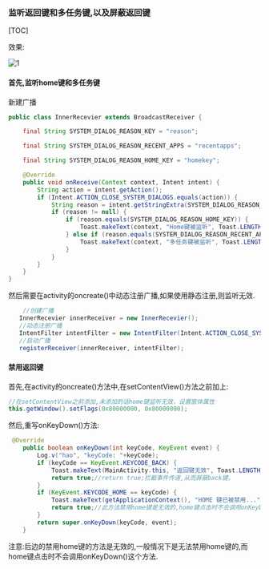 ### 监听返回键和多任务键,以及屏蔽返回键

[TOC]

效果:

 ![1](C:\Users\C\Desktop\1.gif)



#### 首先,监听home键和多任务键

新建广播

~~~~java
public class InnerRecevier extends BroadcastReceiver {

    final String SYSTEM_DIALOG_REASON_KEY = "reason";

    final String SYSTEM_DIALOG_REASON_RECENT_APPS = "recentapps";

    final String SYSTEM_DIALOG_REASON_HOME_KEY = "homekey";

    @Override
    public void onReceive(Context context, Intent intent) {
        String action = intent.getAction();
        if (Intent.ACTION_CLOSE_SYSTEM_DIALOGS.equals(action)) {
            String reason = intent.getStringExtra(SYSTEM_DIALOG_REASON_KEY);
            if (reason != null) {
                if (reason.equals(SYSTEM_DIALOG_REASON_HOME_KEY)) {
                    Toast.makeText(context, "Home键被监听", Toast.LENGTH_SHORT).show();
                } else if (reason.equals(SYSTEM_DIALOG_REASON_RECENT_APPS)) {
                    Toast.makeText(context, "多任务键被监听", Toast.LENGTH_SHORT).show();
                }
            }
        }
    }
}
~~~~

然后需要在activity的oncreate()中动态注册广播,如果使用静态注册,则监听无效.

~~~~java
	//创建广播
   InnerRecevier innerReceiver = new InnerRecevier();
   //动态注册广播
   IntentFilter intentFilter = new IntentFilter(Intent.ACTION_CLOSE_SYSTEM_DIALOGS);
   //启动广播
   registerReceiver(innerReceiver, intentFilter);
~~~~

#### 禁用返回键

首先,在activity的oncreate()方法中,在setContentView()方法之前加上:

~~~~java
//在setContentView之前添加,未添加的话home键监听无效，设置窗体属性
this.getWindow().setFlags(0x80000000, 0x80000000);
~~~~

然后,重写onKeyDown()方法:

~~~~java
 @Override
    public boolean onKeyDown(int keyCode, KeyEvent event) {
        Log.v("hao", "keyCode: "+keyCode);
        if (keyCode == KeyEvent.KEYCODE_BACK) {
            Toast.makeText(MainActivity.this, "返回键无效", Toast.LENGTH_SHORT).show();
            return true;//return true;拦截事件传递,从而屏蔽back键。
        }
        if (KeyEvent.KEYCODE_HOME == keyCode) {
            Toast.makeText(getApplicationContext(), "HOME 键已被禁用...", Toast.LENGTH_SHORT).show();
            return true;//此方法禁用home键是无效的,home键点击时不会调用onKeyDown()这个方法.
        }
        return super.onKeyDown(keyCode, event);
    }
~~~~

注意:后边的禁用home键的方法是无效的,一般情况下是无法禁用home键的,而home键点击时不会调用onKeyDown()这个方法.